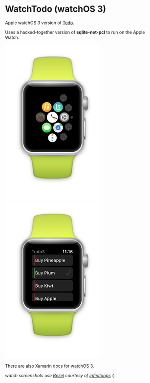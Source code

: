 WatchTodo (watchOS 3)
========

Apple watchOS 3 version of [Todo](https://github.com/conceptdev/xamarin-forms-samples/tree/master/Todo).

Uses a hacked-together version of **sqlite-net-pcl** to run on the Apple Watch.


![screenshot](Screenshots/home.png "watch") ![screenshot](Screenshots/todo.png "watch")

There are also Xamarin [docs for watchOS 3](http://developer.xamarin.com/guides/ios/watch/).

*watch screenshots use [Bezel](http://infinitapps.com/bezel/) courtesy of [infinitapps](http://infinitapps.com/)* :)
